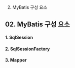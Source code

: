 02. MyBatis 구성 요소

## 02. MyBatis 구성 요소

#### 1. SqlSession 


#### 2. SqlSessionFactory


#### 3. Mapper

